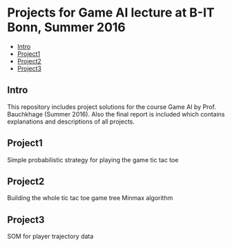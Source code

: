 Projects for Game AI lecture at B-IT Bonn, Summer 2016
===============================================

- [Intro](#intro)
- [Project1](#project1)
- [Project2](#project2)
- [Project3](#project3)

Intro
-----
This repository includes project solutions for the course Game AI by Prof. Bauchkhage (Summer 2016). Also the final report is included which contains explanations and descriptions of all projects.

Project1
-----
Simple probabilistic strategy for playing the game tic tac toe


Project2
-----
Building the whole tic tac toe game tree
Minmax algorithm


Project3
-----
SOM for player trajectory data
